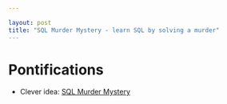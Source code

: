 ```yaml
---

layout: post
title: "SQL Murder Mystery - learn SQL by solving a murder"
---
```


# Pontifications

* Clever idea: [SQL Murder Mystery](https://mystery.knightlab.com/)

